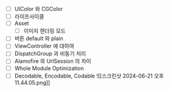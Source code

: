 - [ ] UIColor 와 CGColor
- [ ] 라이프사이클
- [ ] Asset 
	- [ ] 이미지 렌더링 모드
- [ ] 버튼 default 와 plain
- [ ] ViewController 에 대하여
- [ ] DispatchGroup 과 비동기 처리
- [ ] Alamofire 와 UrlSession 의 차이
- [ ]  Whole Module Optimization
- [ ] Decodable, Encodable, Codable
![[스크린샷 2024-06-21 오후 11.44.05.png]]